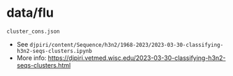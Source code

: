 # data/flu

`cluster_cons.json`

- See `djpiri/content/Sequence/h3n2/1968-2023/2023-03-30-classifying-h3n2-seqs-clusters.ipynb`
- More info: https://djpiri.vetmed.wisc.edu/2023-03-30-classifying-h3n2-seqs-clusters.html
